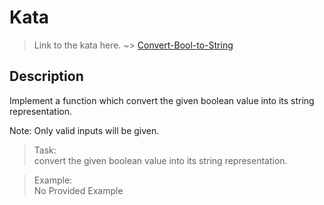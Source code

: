 # Kata
>Link to the kata here. ~>
[Convert-Bool-to-String](https://www.codewars.com/kata/551b4501ac0447318f0009cd)

## Description

Implement a function which convert the given boolean value into its string representation.

Note: Only valid inputs will be given.



>Task: <br/>
convert the given boolean value into its string representation.

>Example: <br/>
No Provided Example
